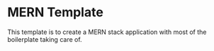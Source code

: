 # MERN Template

This template is to create a MERN stack application with most of the boilerplate taking care of.
